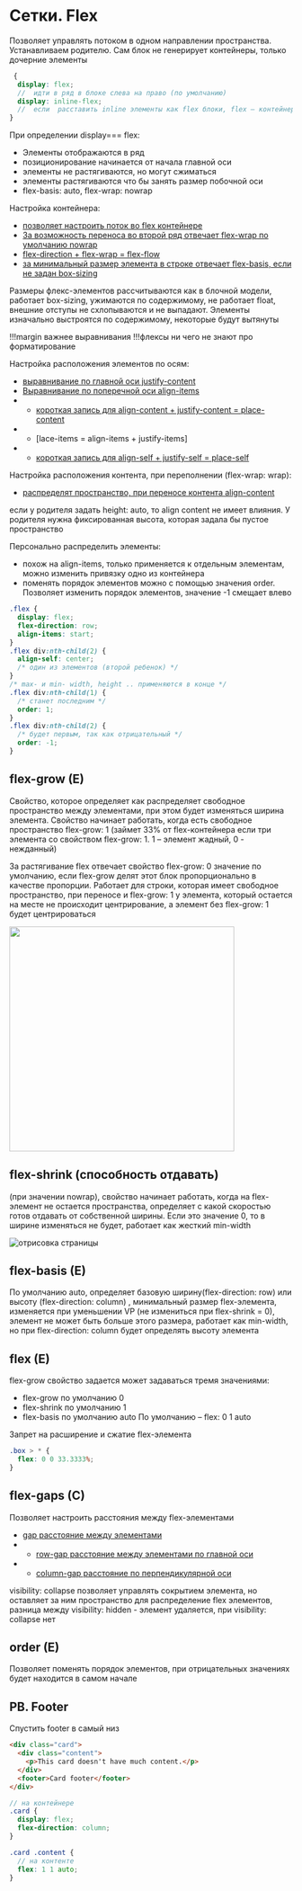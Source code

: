 <!-- Сетки. Flex ----------------------------------------------------------------------------------------------------------------------------->

# Сетки. Flex

Позволяет управлять потоком в одном направлении пространства. Устанавливаем родителю. Сам блок не генерирует контейнеры, только дочерние элементы

```scss
 {
  display: flex;
  //  идти в ряд в блоке слева на право (по умолчанию)
  display: inline-flex;
  //  если  расставить inline элементы как flex блоки, flex – контейнер займет ширину по содержимому
}
```

При определении display=== flex:

- Элементы отображаются в ряд
- позиционирование начинается от начала главной оси
- элементы не растягиваются, но могут сжиматься
- элементы растягиваются что бы занять размер побочной оси
- flex-basis: auto, flex-wrap: nowrap

Настройка контейнера:

- [позволяет настроить поток во flex контейнере](./css-props.md#flex-direction)
- [За возможность переноса во второй ряд отвечает flex-wrap по умолчанию nowrap](./css-props.md#flex-wrap)
- [flex-direction + flex-wrap = flex-flow](./css-props.md#flex-flow)
- [за минимальный размер элемента в строке отвечает flex-basis, если не задан box-sizing](./css-props.md#flex-basis)

Размеры флекс-элементов рассчитываются как в блочной модели, работает box-sizing, ужимаются по содержимому, не работает float, внешние отступы не схлопываются и не выпадают. Элементы изначально выстроятся по содержимому, некоторые будут вытянуты

!!!margin важнее выравнивания
!!!флексы ни чего не знают про форматирование

Настройка расположения элементов по осям:

- [выравнивание по главной оси justify-content](./css-props.md#justify-content-flex)
- [Выравнивание по поперечной оси align-items](./css-props.md#align-items-flex)
- - [короткая запись для align-content + justify-content = place-content](./css-props.md/#place-items)
- - [lace-items = align-items + justify-items]
- - [короткая запись для align-self + justify-self = place-self](./css-props.md/#place-self-grid-flex)

Настройка расположения контента, при переполнении (flex-wrap: wrap):

- [распределят пространство, при переносе контента align-content](./css-props.md#align-content-flex)

если у родителя задать height: auto, то align content не имеет влияния. У родителя нужна фиксированная высота, которая задала бы пустое пространство

Персонально распределить элементы:

- похож на align-items, только применяется к отдельным элементам, можно изменить привязку одно из контейнера
- поменять порядок элементов можно с помощью значения order. Позволяет изменить порядок элементов, значение -1 смещает влево

```css
.flex {
  display: flex;
  flex-direction: row;
  align-items: start;
}
.flex div:nth-child(2) {
  align-self: center;
  /* один из элементов (второй ребенок) */
}
/* max- и min- width, height .. применяются в конце */
.flex div:nth-child(1) {
  /* станет последним */
  order: 1;
}
.flex div:nth-child(2) {
  /* будет первым, так как отрицательный */
  order: -1;
}
```

## flex-grow (E)

Свойство, которое определяет как распределяет свободное пространство между элементами, при этом будет изменяться ширина элемента. Свойство начинает работать, когда есть свободное пространство
flex-grow: 1 (займет 33% от flex-контейнера если три элемента со свойством flex-grow: 1. 1 – элемент жадный, 0 - нежданный)

За растягивание flex отвечает свойство flex-grow: 0 значение по умолчанию, если flex-grow делят этот блок пропорционально в качестве пропорции. Работает для строки, которая имеет свободное пространство, при переносе и flex-grow: 1 у элемента, который остается на месте не происходит центрирование, а элемент без flex-grow: 1 будет центрироваться

<img src="./assets/css/flex-grow.png" width="400" height="400">

## flex-shrink (способность отдавать)

(при значении nowrap), свойство начинает работать, когда на flex-элемент не остается пространства, определяет с какой скоростью готов отдавать от собственной ширины. Если это значение 0, то в ширине изменяться не будет, работает как жесткий min-width

![отрисовка страницы](../css-assets/flex-shrink.png)

## flex-basis (E)

По умолчанию auto, определяет базовую ширину(flex-direction: row) или высоту (flex-direction: column) , минимальный размер flex-элемента, изменяется при уменьшении VP (не измениться при flex-shrink = 0), элемент не может быть больше этого размера, работает как min-width, но при flex-direction: column будет определять высоту элемента

## flex (E)

flex-grow свойство задается может задаваться тремя значениями:

- flex-grow по умолчанию 0
- flex-shrink по умолчанию 1
- flex-basis по умолчанию auto
  По умолчанию – flex: 0 1 auto

Запрет на расширение и сжатие flex-элемента

```scss
.box > * {
  flex: 0 0 33.3333%;
}
```

## flex-gaps (C)

Позволяет настроить расстояния между flex-элементами

- [gap расстояние между элементами](./css-props.md/#gap)
- - [row-gap расстояние между элементами по главной оси](./css-props.md/#row-gap-flex-grid)
- - [column-gap расстояние по перпендикулярной оси](./css-props.md/#column-gap-flex-grid)

visibility: collapse позволяет управлять сокрытием элемента, но оставляет за ним пространство для распределение flex элементов, разница между visibility: hidden - элемент удаляется, при visibility: collapse нет

## order (E)

Позволяет поменять порядок элементов, при отрицательных значениях будет находится в самом начале

## PB. Footer

Спустить footer в самый низ

```html
<div class="card">
  <div class="content">
    <p>This card doesn't have much content.</p>
  </div>
  <footer>Card footer</footer>
</div>
```

```scss
// на контейнере
.card {
  display: flex;
  flex-direction: column;
}

.card .content {
  // на контенте
  flex: 1 1 auto;
}
```
